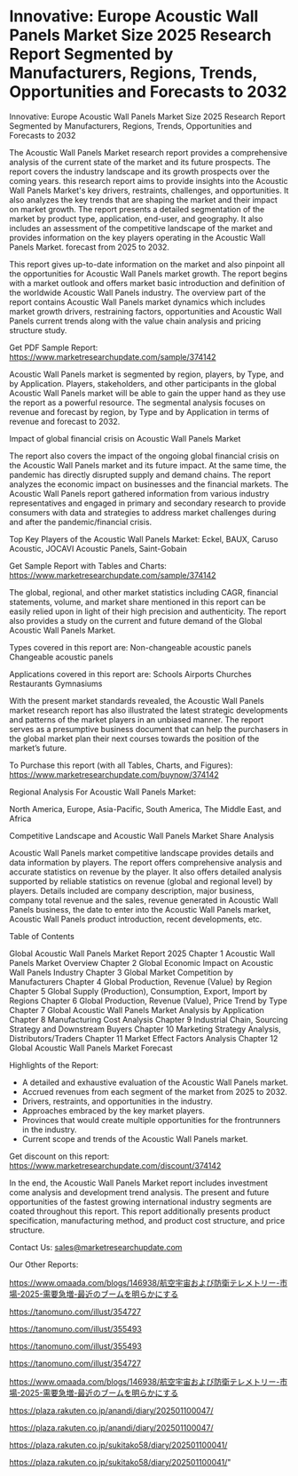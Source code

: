 # Innovative: Europe Acoustic Wall Panels Market Size 2025 Research Report Segmented by Manufacturers, Regions, Trends, Opportunities and Forecasts to 2032
Innovative: Europe Acoustic Wall Panels Market Size 2025 Research Report Segmented by Manufacturers, Regions, Trends, Opportunities and Forecasts to 2032

The Acoustic Wall Panels Market research report provides a comprehensive analysis of the current state of the market and its future prospects. The report covers the industry landscape and its growth prospects over the coming years. this research report aims to provide insights into the Acoustic Wall Panels Market's key drivers, restraints, challenges, and opportunities. It also analyzes the key trends that are shaping the market and their impact on market growth. The report presents a detailed segmentation of the market by product type, application, end-user, and geography. It also includes an assessment of the competitive landscape of the market and provides information on the key players operating in the Acoustic Wall Panels Market. forecast from 2025 to 2032.

This report gives up-to-date information on the market and also pinpoint all the opportunities for Acoustic Wall Panels market growth. The report begins with a market outlook and offers market basic introduction and definition of the worldwide Acoustic Wall Panels industry. The overview part of the report contains Acoustic Wall Panels market dynamics which includes market growth drivers, restraining factors, opportunities and Acoustic Wall Panels current trends along with the value chain analysis and pricing structure study.

Get PDF Sample Report: https://www.marketresearchupdate.com/sample/374142

Acoustic Wall Panels market is segmented by region, players, by Type, and by Application. Players, stakeholders, and other participants in the global Acoustic Wall Panels market will be able to gain the upper hand as they use the report as a powerful resource. The segmental analysis focuses on revenue and forecast by region, by Type and by Application in terms of revenue and forecast to 2032.

Impact of global financial crisis on Acoustic Wall Panels Market

The report also covers the impact of the ongoing global financial crisis on the Acoustic Wall Panels market and its future impact. At the same time, the pandemic has directly disrupted supply and demand chains. The report analyzes the economic impact on businesses and the financial markets. The Acoustic Wall Panels report gathered information from various industry representatives and engaged in primary and secondary research to provide consumers with data and strategies to address market challenges during and after the pandemic/financial crisis.

Top Key Players of the Acoustic Wall Panels Market:
Eckel, BAUX, Caruso Acoustic, JOCAVI Acoustic Panels, Saint-Gobain


Get Sample Report with Tables and Charts: https://www.marketresearchupdate.com/sample/374142

The global, regional, and other market statistics including CAGR, financial statements, volume, and market share mentioned in this report can be easily relied upon in light of their high precision and authenticity. The report also provides a study on the current and future demand of the Global Acoustic Wall Panels Market.

Types covered in this report are:
Non-changeable acoustic panels
Changeable acoustic panels


Applications covered in this report are:
Schools
Airports
Churches
Restaurants
Gymnasiums


With the present market standards revealed, the Acoustic Wall Panels market research report has also illustrated the latest strategic developments and patterns of the market players in an unbiased manner. The report serves as a presumptive business document that can help the purchasers in the global market plan their next courses towards the position of the market’s future.

To Purchase this report (with all Tables, Charts, and Figures): https://www.marketresearchupdate.com/buynow/374142

Regional Analysis For Acoustic Wall Panels Market:

North America, Europe, Asia-Pacific, South America, The Middle East, and Africa

Competitive Landscape and Acoustic Wall Panels Market Share Analysis

Acoustic Wall Panels market competitive landscape provides details and data information by players. The report offers comprehensive analysis and accurate statistics on revenue by the player. It also offers detailed analysis supported by reliable statistics on revenue (global and regional level) by players. Details included are company description, major business, company total revenue and the sales, revenue generated in Acoustic Wall Panels business, the date to enter into the Acoustic Wall Panels market, Acoustic Wall Panels product introduction, recent developments, etc.

Table of Contents

Global Acoustic Wall Panels Market Report 2025
Chapter 1 Acoustic Wall Panels Market Overview
Chapter 2 Global Economic Impact on Acoustic Wall Panels Industry
Chapter 3 Global Market Competition by Manufacturers
Chapter 4 Global Production, Revenue (Value) by Region
Chapter 5 Global Supply (Production), Consumption, Export, Import by Regions
Chapter 6 Global Production, Revenue (Value), Price Trend by Type
Chapter 7 Global Acoustic Wall Panels Market Analysis by Application
Chapter 8 Manufacturing Cost Analysis
Chapter 9 Industrial Chain, Sourcing Strategy and Downstream Buyers
Chapter 10 Marketing Strategy Analysis, Distributors/Traders
Chapter 11 Market Effect Factors Analysis
Chapter 12 Global Acoustic Wall Panels Market Forecast

Highlights of the Report:

- A detailed and exhaustive evaluation of the Acoustic Wall Panels market.
- Accrued revenues from each segment of the market from 2025 to 2032.
- Drivers, restraints, and opportunities in the industry.
- Approaches embraced by the key market players.
- Provinces that would create multiple opportunities for the frontrunners in the industry.
- Current scope and trends of the Acoustic Wall Panels market.

Get discount on this report: https://www.marketresearchupdate.com/discount/374142

In the end, the Acoustic Wall Panels Market report includes investment come analysis and development trend analysis. The present and future opportunities of the fastest growing international industry segments are coated throughout this report. This report additionally presents product specification, manufacturing method, and product cost structure, and price structure.

Contact Us:
sales@marketresearchupdate.com

Our Other Reports:

https://www.omaada.com/blogs/146938/航空宇宙および防衛テレメトリー-市場-2025-需要急増-最近のブームを明らかにする

https://tanomuno.com/illust/354727

https://tanomuno.com/illust/355493

https://tanomuno.com/illust/355493

https://tanomuno.com/illust/354727

https://www.omaada.com/blogs/146938/航空宇宙および防衛テレメトリー-市場-2025-需要急増-最近のブームを明らかにする

https://plaza.rakuten.co.jp/anandi/diary/202501100047/

https://plaza.rakuten.co.jp/anandi/diary/202501100047/

https://plaza.rakuten.co.jp/sukitako58/diary/202501100041/

https://plaza.rakuten.co.jp/sukitako58/diary/202501100041/"
